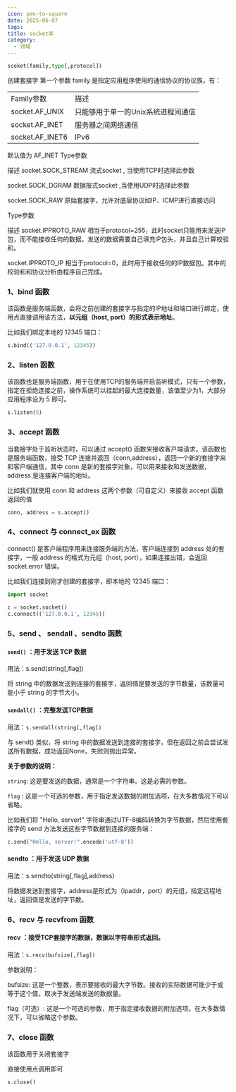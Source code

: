 ```yaml
---
icon: pen-to-square
date: 2025-06-07
tags: 
title: socket库
category:
  - 领域
---
```

```python
scoket(family,type[,protocol])
```
创建套接字
第一个参数 family 是指定应用程序使用的通信协议的协议族，有：

|                 |                     |
| --------------- | ------------------- |
| Family参数        | 描述                  |
| socket.AF_UNIX  | 只能够用于单一的Unix系统进程间通信 |
| socket.AF_INET  | 服务器之间网络通信           |
| socket.AF_INET6 | IPv6                |
默认值为 AF_INET
Type参数

描述
socket.SOCK_STREAM
流式socket , 当使用TCP时选择此参数

socket.SOCK_DGRAM
数据报式socket ,当使用UDP时选择此参数

socket.SOCK_RAW
原始套接字，允许对底层协议如IP、ICMP进行直接访问

Type参数

描述
socket.IPPROTO_RAW
相当于protocol=255，此时socket只能用来发送IP包，而不能接收任何的数据。发送的数据需要自己填充IP包头，并且自己计算校验和。

socket.IPPROTO_IP
相当于protocol=0，此时用于接收任何的IP数据包。其中的校验和和协议分析由程序自己完成。

### 1、bind 函数

该函数是服务端函数，会将之前创建的套接字与指定的IP地址和端口进行绑定，使用点直接调用该方法，**以元组（host, port）的形式表示地址**。

比如我们绑定本地的 12345 端口：

```python
s.bind(('127.0.0.1', 12345))
```

### 2、listen 函数

该函数也是服务端函数，用于在使用TCP的服务端开启监听模式，只有一个参数，指定在拒绝连接之前，操作系统可以挂起的最大连接数量，该值至少为1，大部分应用程序设为 5 即可。

```python
s.listen(5)
```

### 3、accept 函数
当套接字处于监听状态时，可以通过 accept() 函数来接收客户端请求，该函数也是服务端函数，接受 TCP 连接并返回（conn,address），返回一个新的套接字来和客户端通信，其中 conn 是新的套接字对象，可以用来接收和发送数据，address 是连接客户端的地址。

比如我们就使用 conn 和 address 这两个参数（可自定义）来接收 accept 函数返回的值
```python
conn, address = s.accept()
```

### 4、connect 与 connect_ex 函数
connect() 是客户端程序用来连接服务端的方法，客户端连接到 address 处的套接字，一般 address 的格式为元组（host, port），如果连接出错，会返回 socket.error 错误。

比如我们连接到刚才创建的套接字，即本地的 12345 端口：

```python
import socket
 
c = socket.socket()
c.connect(('127.0.0.1', 12345))
```

### 5、send 、 sendall 、sendto 函数
#### `send()` ：用于发送 TCP 数据

用法：s.send(string[,flag])

将 string 中的数据发送到连接的套接字，返回值是要发送的字节数量，该数量可能小于 string 的字节大小。

#### `sendall()` ：完整发送TCP数据

用法：`s.sendall(string[,flag])`

与 send() 类似，将 string 中的数据发送到连接的套接字，但在返回之前会尝试发送所有数据，成功返回None，失败则抛出异常。

**关于参数的说明：**

`string`: 这是要发送的数据，通常是一个字符串。这是必需的参数。

`flag` : 这是一个可选的参数，用于指定发送数据的附加选项，在大多数情况下可以省略。

比如我们将 "Hello, server!" 字符串通过UTF-8编码转换为字节数据，然后使用套接字的 send 方法发送这些字节数据到连接的服务端：

```python
c.send("Hello, server!".encode('utf-8'))
```

#### sendto ：用于发送 UDP 数据

用法：s.sendto(string[,flag],address) 

将数据发送到套接字，address是形式为（ipaddr，port）的元组，指定远程地址，返回值是发送的字节数。

### 6、recv 与 recvfrom 函数
#### recv ：接受TCP套接字的数据，数据以字符串形式返回。

用法：`s.recv(bufsize[,flag])`

参数说明：

bufsize: 这是一个整数，表示要接收的最大字节数。接收的实际数据可能少于或等于这个值，取决于发送端发送的数据量。

flag（可选）: 这是一个可选的参数，用于指定接收数据的附加选项。在大多数情况下，可以省略这个参数。

### 7、close 函数

该函数用于关闭套接字

直接使用点调用即可

```python
s.close()
```